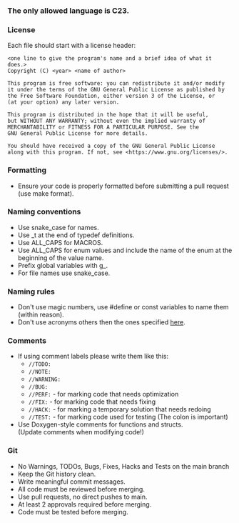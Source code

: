 ### The only allowed language is C23.
### License
Each file should start with a license header:
```
<one line to give the program's name and a brief idea of what it does.>
Copyright (C) <year> <name of author>

This program is free software: you can redistribute it and/or modify
it under the terms of the GNU General Public License as published by
the Free Software Foundation, either version 3 of the License, or
(at your option) any later version.

This program is distributed in the hope that it will be useful,
but WITHOUT ANY WARRANTY; without even the implied warranty of
MERCHANTABILITY or FITNESS FOR A PARTICULAR PURPOSE. See the
GNU General Public License for more details.

You should have received a copy of the GNU General Public License
along with this program. If not, see <https://www.gnu.org/licenses/>.
```
### Formatting
- Ensure your code is properly formatted before submitting a pull request (use make format).  
### Naming conventions
- Use snake_case for names.  
- Use _t at the end of typedef definitions.  
- Use ALL_CAPS for MACROS.  
- Use ALL_CAPS for enum values and include the name of the enum at the beginning of the value name.  
- Prefix global variables with g_.  
- For file names use snake_case.  
### Naming rules
- Don't use magic numbers, use #define or const variables to name them (within reason).  
- Don't use acronyms others then the ones specified [here](acronyms.md).  
### Comments
- If using comment labels please write them like this:
    - `//TODO:` 
    - `//NOTE:`
    - `//WARNING:`
    - `//BUG:`
    - `//PERF:` - for marking code that needs optimization
    - `//FIX:` - for marking code that needs fixing
    - `//HACK:` - for marking a temporary solution that needs redoing
    - `//TEST:` - for marking code used for testing
    (The colon is important)
- Use Doxygen-style comments for functions and structs.  
(Update comments when modifying code!)  
### Git
- No Warnings, TODOs, Bugs, Fixes, Hacks and Tests on the main branch
- Keep the Git history clean.  
- Write meaningful commit messages.  
- All code must be reviewed before merging.  
- Use pull requests, no direct pushes to main.  
- At least 2 approvals required before merging.  
- Code must be tested before merging.  
